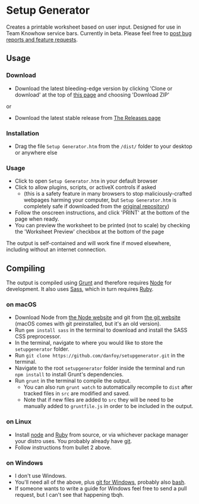 # Setup Generator

Creates a printable worksheet based on user input. Designed for use in Team Knowhow service bars. Currently in beta. Please feel free to [post bug reports and feature requests](https://github.com/danfoy/setupgenerator/issues/new).

## Usage

### Download

* Download the latest bleeding-edge version by clicking 'Clone or download' at the top of [this page](https://github.com/danfoy/setupgenerator) and choosing 'Download ZIP'

or

* Download the latest stable release from [The Releases page](https://github.com/danfoy/setupgenerator/releases)

### Installation

* Drag the file `Setup Generator.htm` from the `/dist/` folder to your desktop or anywhere else

### Usage

* Click to open `Setup Generator.htm` in your default browser
* Click to allow plugins, scripts, or activeX controls if asked 
    * (this is a safety feature in many browsers to stop maliciously-crafted webpages harming your computer, but `Setup Generator.htm` is completely safe if downloaded from the [original repository](https://github.com/danfoy/setupgenerator))
* Follow the onscreen instructions, and click 'PRINT' at the bottom of the page when ready.
* You can preview the worksheet to be printed (not to scale) by checking the 'Worksheet Preview' checkbox at the bottom of the page

The output is self-contained and will work fine if moved elsewhere, including without an internet connection.

## Compiling

The output is compiled using [Grunt](http://www.gruntjs.com) and therefore requires [Node](http://www.nodejs.org) for development. It also uses [Sass](http://sass-lang.com), which in turn requires [Ruby](https://www.ruby-lang.org/en/).

### on macOS
 
* Download Node from [the Node website](http://www.nodejs.org) and git from [the git website](https://git-scm.com/downloads) (macOS comes with git preinstalled, but it's an old version).
* Run `gem install sass` in the terminal to download and install the SASS CSS preprocessor.
* In the terminal, navigate to where you would like to store the `setupgenerator` folder.
* Run `git clone https://github.com/danfoy/setupgenerator.git` in the terminal.
* Navigate to the root `setupgenerator` folder inside the terminal and run `npm install` to install Grunt's dependencies.
* Run `grunt` in the terminal to compile the output. 
    * You can also run `grunt watch` to automatically recompile to `dist` after tracked files in `src` are modified and saved.
    * Note that if new files are added to `src` they will be need to be manually added to `gruntfile.js` in order to be included in the output.

### on Linux

* Install [node](https://nodejs.org/en/download/) and [Ruby](https://www.ruby-lang.org/en/documentation/installation/) from source, or via whichever package manager your distro uses. You probably already have [git](https://git-scm.com/downloads).
* Follow instructions from bullet 2 above.

### on Windows

* I don't use Windows.
* You'll need all of the above, plus [git for Windows](https://git-scm.com/downloads), probably also [bash](https://msdn.microsoft.com/en-gb/commandline/wsl/about?f=255&MSPPError=-2147217396).
* If someone wants to write a guide for Windows feel free to send a pull request, but I can't see that happening tbqh.
